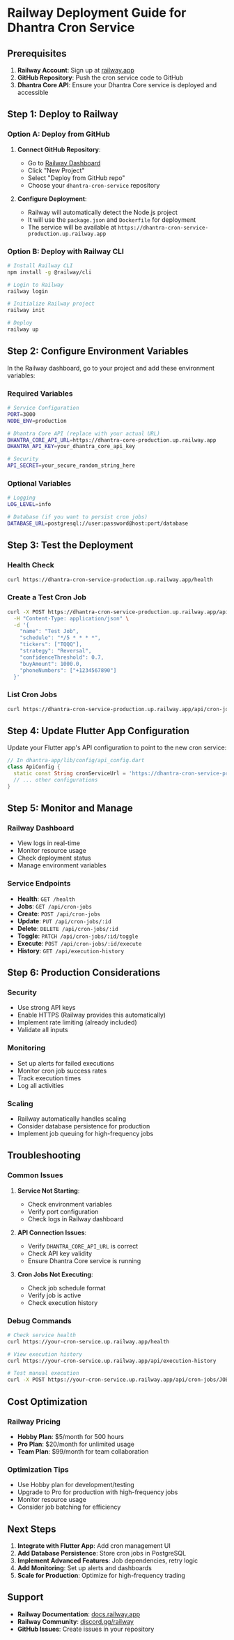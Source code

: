 # Railway Deployment Guide for Dhantra Cron Service

## Prerequisites

1. **Railway Account**: Sign up at [railway.app](https://railway.app)
2. **GitHub Repository**: Push the cron service code to GitHub
3. **Dhantra Core API**: Ensure your Dhantra Core service is deployed and accessible

## Step 1: Deploy to Railway

### Option A: Deploy from GitHub

1. **Connect GitHub Repository**:
   - Go to [Railway Dashboard](https://railway.app/dashboard)
   - Click "New Project"
   - Select "Deploy from GitHub repo"
   - Choose your `dhantra-cron-service` repository

2. **Configure Deployment**:
   - Railway will automatically detect the Node.js project
   - It will use the `package.json` and `Dockerfile` for deployment
   - The service will be available at `https://dhantra-cron-service-production.up.railway.app`

### Option B: Deploy with Railway CLI

```bash
# Install Railway CLI
npm install -g @railway/cli

# Login to Railway
railway login

# Initialize Railway project
railway init

# Deploy
railway up
```

## Step 2: Configure Environment Variables

In the Railway dashboard, go to your project and add these environment variables:

### Required Variables

```bash
# Service Configuration
PORT=3000
NODE_ENV=production

# Dhantra Core API (replace with your actual URL)
DHANTRA_CORE_API_URL=https://dhantra-core-production.up.railway.app
DHANTRA_API_KEY=your_dhantra_core_api_key

# Security
API_SECRET=your_secure_random_string_here
```

### Optional Variables

```bash
# Logging
LOG_LEVEL=info

# Database (if you want to persist cron jobs)
DATABASE_URL=postgresql://user:password@host:port/database
```

## Step 3: Test the Deployment

### Health Check
```bash
curl https://dhantra-cron-service-production.up.railway.app/health
```

### Create a Test Cron Job
```bash
curl -X POST https://dhantra-cron-service-production.up.railway.app/api/cron-jobs \
  -H "Content-Type: application/json" \
  -d '{
    "name": "Test Job",
    "schedule": "*/5 * * * *",
    "tickers": ["TQQQ"],
    "strategy": "Reversal",
    "confidenceThreshold": 0.7,
    "buyAmount": 1000.0,
    "phoneNumbers": ["+1234567890"]
  }'
```

### List Cron Jobs
```bash
curl https://dhantra-cron-service-production.up.railway.app/api/cron-jobs
```

## Step 4: Update Flutter App Configuration

Update your Flutter app's API configuration to point to the new cron service:

```dart
// In dhantra-app/lib/config/api_config.dart
class ApiConfig {
  static const String cronServiceUrl = 'https://dhantra-cron-service-production.up.railway.app';
  // ... other configurations
}
```

## Step 5: Monitor and Manage

### Railway Dashboard
- View logs in real-time
- Monitor resource usage
- Check deployment status
- Manage environment variables

### Service Endpoints
- **Health**: `GET /health`
- **Jobs**: `GET /api/cron-jobs`
- **Create**: `POST /api/cron-jobs`
- **Update**: `PUT /api/cron-jobs/:id`
- **Delete**: `DELETE /api/cron-jobs/:id`
- **Toggle**: `PATCH /api/cron-jobs/:id/toggle`
- **Execute**: `POST /api/cron-jobs/:id/execute`
- **History**: `GET /api/execution-history`

## Step 6: Production Considerations

### Security
- Use strong API keys
- Enable HTTPS (Railway provides this automatically)
- Implement rate limiting (already included)
- Validate all inputs

### Monitoring
- Set up alerts for failed executions
- Monitor cron job success rates
- Track execution times
- Log all activities

### Scaling
- Railway automatically handles scaling
- Consider database persistence for production
- Implement job queuing for high-frequency jobs

## Troubleshooting

### Common Issues

1. **Service Not Starting**:
   - Check environment variables
   - Verify port configuration
   - Check logs in Railway dashboard

2. **API Connection Issues**:
   - Verify `DHANTRA_CORE_API_URL` is correct
   - Check API key validity
   - Ensure Dhantra Core service is running

3. **Cron Jobs Not Executing**:
   - Check job schedule format
   - Verify job is active
   - Check execution history

### Debug Commands

```bash
# Check service health
curl https://your-cron-service.up.railway.app/health

# View execution history
curl https://your-cron-service.up.railway.app/api/execution-history

# Test manual execution
curl -X POST https://your-cron-service.up.railway.app/api/cron-jobs/JOB_ID/execute
```

## Cost Optimization

### Railway Pricing
- **Hobby Plan**: $5/month for 500 hours
- **Pro Plan**: $20/month for unlimited usage
- **Team Plan**: $99/month for team collaboration

### Optimization Tips
- Use Hobby plan for development/testing
- Upgrade to Pro for production with high-frequency jobs
- Monitor resource usage
- Consider job batching for efficiency

## Next Steps

1. **Integrate with Flutter App**: Add cron management UI
2. **Add Database Persistence**: Store cron jobs in PostgreSQL
3. **Implement Advanced Features**: Job dependencies, retry logic
4. **Add Monitoring**: Set up alerts and dashboards
5. **Scale for Production**: Optimize for high-frequency trading

## Support

- **Railway Documentation**: [docs.railway.app](https://docs.railway.app)
- **Railway Community**: [discord.gg/railway](https://discord.gg/railway)
- **GitHub Issues**: Create issues in your repository
